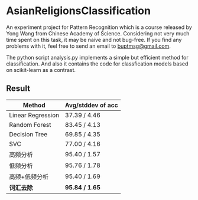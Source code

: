 # AsianReligionsClassification

An experiment project for Pattern Recognition which is a course released by Yong Wang from Chinese Academy of Science.
Considering not very much time spent on this task, it may be naive and not bug-free.
If you find any problems with it, feel free to send an email to buptmsg@gmail.com.

The python script analysis.py implements a simple but efficient method for classification.
And also it contains the code for classfication models based on scikit-learn as a contrast.

## Result

|Method	|Avg/stddev of acc|
|-----|------|
|Linear Regression|	37.39 / 4.46 |
|Random Forest	|83.45 / 4.13 |
|Decision Tree	|69.85 / 4.35 |
|SVC	| 77.00 / 4.16 |
|高频分析|	95.40 / 1.57 |
|低频分析	| 95.76 / 1.78 |
|高频+低频分析|	95.40 / 1.69 |
|__词汇去除__	| __95.84 / 1.65__ |
